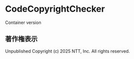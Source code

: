 # CodeCopyrightChecker
Container version

## 著作権表示
Unpublished Copyright (c) 2025 NTT, Inc. All rights reserved.
